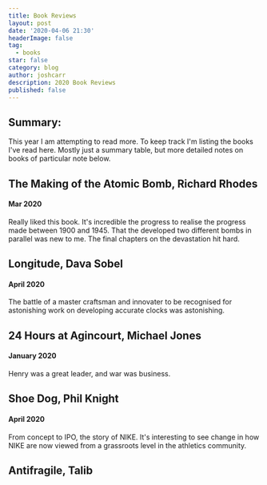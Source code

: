 ```yaml
---
title: Book Reviews
layout: post
date: '2020-04-06 21:30'
headerImage: false
tag:
  - books
star: false
category: blog
author: joshcarr
description: 2020 Book Reviews
published: false
---
```


## Summary:

This year I am attempting to read more. To keep track I'm listing the books I've read here. Mostly just a summary table, but more detailed notes on books of particular note below.

## The Making of the Atomic Bomb, Richard Rhodes
#### Mar 2020
Really liked this book. It's incredible the progress to realise the progress made between 1900 and 1945. That the developed two different bombs in parallel was new to me. The final chapters on the devastation hit hard.

## Longitude, Dava Sobel
#### April 2020
The battle of a master craftsman and innovater to be recognised for astonishing work on developing accurate clocks was astonishing. 

## 24 Hours at Agincourt, Michael Jones
#### January 2020
Henry was a great leader, and war was business.

## Shoe Dog, Phil Knight
#### April 2020
From concept to IPO, the story of NIKE. It's interesting to see change in how NIKE are now viewed from a grassroots level in the athletics community. 

## Antifragile, Talib

